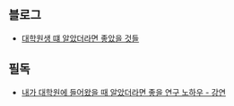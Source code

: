 ## 블로그

- [대학원생 떄 알았더라면 좋았을 것들](http://gradschoolstory.net/)

## 필독

- [내가 대학원에 들어왔을 때 알았더라면 좋을 연구 노하우 - 강연](https://www.slideshare.net/pelexus/ss-11919783)

